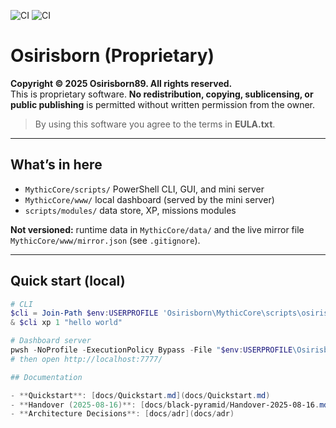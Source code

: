 ![CI](https://github.com/Osirisborn89/osirisborn/actions/workflows/ci.yml/badge.svg)
![CI](https://github.com/Osirisborn89/osirisborn/actions/workflows/ci.yml/badge.svg)
# Osirisborn (Proprietary)

**Copyright © 2025 Osirisborn89. All rights reserved.**  
This is proprietary software. **No redistribution, copying, sublicensing, or public publishing** is permitted without written permission from the owner.

> By using this software you agree to the terms in **EULA.txt**.

---

## What’s in here
- `MythicCore/scripts/` PowerShell CLI, GUI, and mini server
- `MythicCore/www/` local dashboard (served by the mini server)
- `scripts/modules/` data store, XP, missions modules

**Not versioned:** runtime data in `MythicCore/data/` and the live mirror file `MythicCore/www/mirror.json` (see `.gitignore`).

---

## Quick start (local)
```powershell
# CLI
$cli = Join-Path $env:USERPROFILE 'Osirisborn\MythicCore\scripts\osirisborn.ps1'
& $cli xp 1 "hello world"

# Dashboard server
pwsh -NoProfile -ExecutionPolicy Bypass -File "$env:USERPROFILE\Osirisborn\MythicCore\scripts\Osirisborn.Server.ps1"
# then open http://localhost:7777/

## Documentation

- **Quickstart**: [docs/Quickstart.md](docs/Quickstart.md)
- **Handover (2025-08-16)**: [docs/black-pyramid/Handover-2025-08-16.md](docs/black-pyramid/Handover-2025-08-16.md)
- **Architecture Decisions**: [docs/adr](docs/adr)
